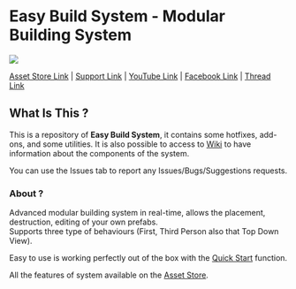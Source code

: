 # Easy Build System - Modular Building System

[![](https://i.gyazo.com/456492e666ef18c778fdb11633c0025b.png)](https://www.assetstore.unity3d.com/#!/content/45394)

[Asset Store Link](https://www.assetstore.unity3d.com/#!/content/45394) | [Support Link](https://www.assetstore.unity3d.com/#!/content/45394) | [YouTube Link](https://www.youtube.com/channel/UCpqX66gZrAtGJmXJA5k-ciw/) | [Facebook Link](https://www.facebook.com/AdsStudioQuebec/) | [Thread Link](https://forum.unity.com/threads/2017f-easy-build-system-official-thread.366086/)

## What Is This ?

This is a repository of **Easy Build System**, it contains some hotfixes, add-ons, and some utilities.
It is also possible to access to [Wiki](https://github.com/AdsCryptoz22/EasyBuildSystem/wiki) to have information about the components of the system.

You can use the Issues tab to report any Issues/Bugs/Suggestions requests.

### About ?

Advanced modular building system in real-time, allows the placement, destruction, editing of your own prefabs.<br>
Supports three type of behaviours (First, Third Person also that Top Down View).<br>

Easy to use is working perfectly out of the box with the [Quick Start](https://github.com/AdsCryptoz22/EasyBuildSystem/wiki/Quick-Start) function.

All the features of system available on the [Asset Store](https://www.assetstore.unity3d.com/#!/content/45394).
